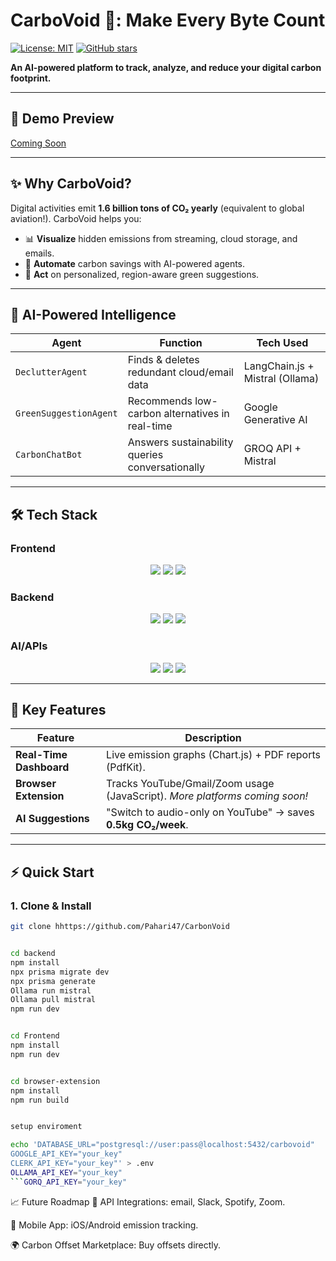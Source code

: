 # CarboVoid 🌿: Make Every Byte Count  

[![License: MIT](https://img.shields.io/badge/License-MIT-green.svg)](LICENSE)
[![GitHub stars](https://img.shields.io/github/stars/yourusername/carbovoid)](https://github.com/yourusername/carbovoid/stargazers)  

**An AI-powered platform to track, analyze, and reduce your digital carbon footprint.**  

---

## 🎥 Demo Preview   

[Coming Soon](#)  

---

## ✨ Why CarboVoid?  
Digital activities emit **1.6 billion tons of CO₂ yearly** (equivalent to global aviation!). CarboVoid helps you:  
- 📊 **Visualize** hidden emissions from streaming, cloud storage, and emails.  
- 🤖 **Automate** carbon savings with AI-powered agents.  
- 🌱 **Act** on personalized, region-aware green suggestions.  

---

## 🧠 AI-Powered Intelligence  
| **Agent**               | **Function**                                      | **Tech Used**                |  
|-------------------------|---------------------------------------------------|------------------------------|  
| `DeclutterAgent`        | Finds & deletes redundant cloud/email data        | LangChain.js + Mistral (Ollama) |  
| `GreenSuggestionAgent`  | Recommends low-carbon alternatives in real-time   | Google Generative AI         |  
| `CarbonChatBot`         | Answers sustainability queries conversationally   | GROQ API + Mistral           |  

---

## 🛠️ Tech Stack  
### **Frontend**  
<div align="center">  
  <img src="https://img.shields.io/badge/React-61DAFB?logo=react&logoColor=black" />  
  <img src="https://img.shields.io/badge/Tailwind_CSS-06B6D4?logo=tailwind-css" />  
  <img src="https://img.shields.io/badge/Chart.js-FF6384?logo=chart.js" />  
</div>  

### **Backend**  
<div align="center">  
  <img src="https://img.shields.io/badge/Node.js-339933?logo=node.js" />  
  <img src="https://img.shields.io/badge/Prisma-2D3748?logo=prisma" />  
  <img src="https://img.shields.io/badge/PostgreSQL-4169E1?logo=postgresql" />  
</div>  

### **AI/APIs**  
<div align="center">  
  <img src="https://img.shields.io/badge/Google_Generative_AI-4285F4?logo=google" />  
  <img src="https://img.shields.io/badge/Ollama-FF6600?logo=ollama" />  
  <img src="https://img.shields.io/badge/LangChain.js-FF6B6B" />  
</div>  

---

## 🚀 Key Features  
| Feature                | Description                                                                 |  
|------------------------|-----------------------------------------------------------------------------|  
| **Real-Time Dashboard** | Live emission graphs (Chart.js) + PDF reports (PdfKit).                     |  
| **Browser Extension**  | Tracks YouTube/Gmail/Zoom usage (JavaScript). *More platforms coming soon!* |  
| **AI Suggestions**     | "Switch to audio-only on YouTube" → saves **0.5kg CO₂/week**.               |  

---

## ⚡ Quick Start  
### 1. Clone & Install  
```bash  
git clone hhttps://github.com/Pahari47/CarbonVoid 


cd backend
npm install
npx prisma migrate dev
npx prisma generate
Ollama run mistral
Ollama pull mistral
npm run dev  


cd Frontend
npm install
npm run dev


cd browser-extension
npm install
npm run build


setup enviroment

echo 'DATABASE_URL="postgresql://user:pass@localhost:5432/carbovoid"  
GOOGLE_API_KEY="your_key"  
CLERK_API_KEY="your_key"' > .env  
OLLAMA_API_KEY="your_key"  
```GORQ_API_KEY="your_key"  
```  


📈 Future Roadmap
🔌 API Integrations: email, Slack, Spotify, Zoom.

📱 Mobile App: iOS/Android emission tracking.

🌍 Carbon Offset Marketplace: Buy offsets directly.

